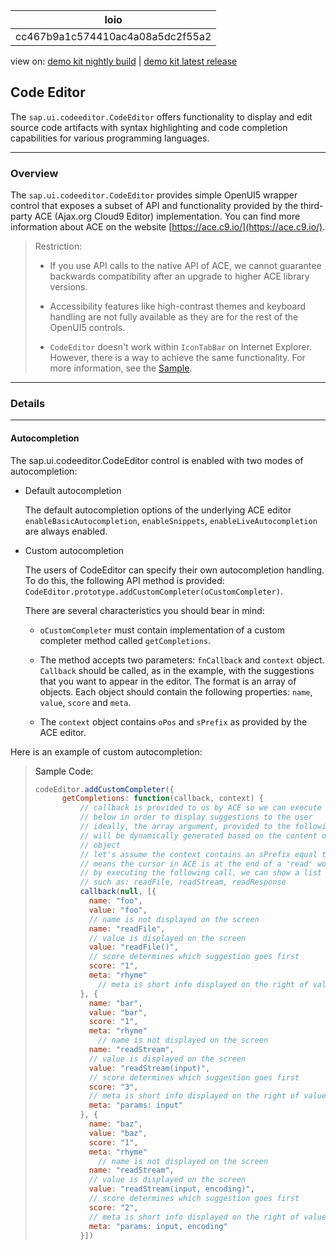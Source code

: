 <!-- loiocc467b9a1c574410ac4a08a5dc2f55a2 -->

| loio |
| -----|
| cc467b9a1c574410ac4a08a5dc2f55a2 |

<div id="loio">

view on: [demo kit nightly build](https://openui5nightly.hana.ondemand.com/#/topic/cc467b9a1c574410ac4a08a5dc2f55a2) | [demo kit latest release](https://openui5.hana.ondemand.com/#/topic/cc467b9a1c574410ac4a08a5dc2f55a2)</div>

## Code Editor

The `sap.ui.codeeditor.CodeEditor` offers functionality to display and edit source code artifacts with syntax highlighting and code completion capabilities for various programming languages.

***

### Overview

The `sap.ui.codeeditor.CodeEditor` provides simple OpenUI5 wrapper control that exposes a subset of API and functionality provided by the third-party ACE \(Ajax.org Cloud9 Editor\) implementation. You can find more information about ACE on the website [https://ace.c9.io/](https://ace.c9.io/).

> Restriction:  
> -   If you use API calls to the native API of ACE, we cannot guarantee backwards compatibility after an upgrade to higher ACE library versions.
> 
> -   Accessibility features like high-contrast themes and keyboard handling are not fully available as they are for the rest of the OpenUI5 controls.
> 
> -   `CodeEditor` doesn't work within `IconTabBar` on Internet Explorer. However, there is a way to achieve the same functionality. For more information, see the [Sample](https://openui5.hana.ondemand.com/explored.html#/entity/sap.ui.codeeditor.CodeEditor/samples).

***

<a name="loiocc467b9a1c574410ac4a08a5dc2f55a2__section_lsh_hbb_ybb"/>

### Details

***

#### Autocompletion

The sap.ui.codeeditor.CodeEditor control is enabled with two modes of autocompletion:

-   Default autocompletion

    The default autocompletion options of the underlying ACE editor `enableBasicAutocompletion`, `enableSnippets`, `enableLiveAutocompletion` are always enabled.

-   Custom autocompletion

    The users of CodeEditor can specify their own autocompletion handling. To do this, the following API method is provided: `CodeEditor.prototype.addCustomCompleter(oCustomCompleter)`.

    There are several characteristics you should bear in mind:

    -   `oCustomCompleter` must contain implementation of a custom completer method called `getCompletions`.

    -   The method accepts two parameters: `fnCallback` and `context` object. `Callback` should be called, as in the example, with the suggestions that you want to appear in the editor. The format is an array of objects. Each object should contain the following properties: `name`, `value`, `score` and `meta`.

    -   The `context` object contains `oPos` and `sPrefix` as provided by the ACE editor.


Here is an example of custom autocompletion:

> Sample Code:  
> ``` js
> codeEditor.addCustomCompleter({
>       getCompletions: function(callback, context) {
>           // callback is provided to us by ACE so we can execute it as shown
>           // below in order to display suggestions to the user
>           // ideally, the array argument, provided to the following method call
>           // will be dynamically generated based on the content of the context
>           // object
>           // let's assume the context contains an sPrefix equal to 'read', which
>           // means the cursor in ACE is at the end of a 'read' word
>           // by executing the following call, we can show a list of suggestions
>           // such as: readFile, readStream, readResponse 
>           callback(null, [{
>             name: "foo",
>             value: "foo",
>             // name is not displayed on the screen
>             name: "readFile",
>             // value is displayed on the screen
>             value: "readFile()",
>             // score determines which suggestion goes first
>             score: "1",
>             meta: "rhyme"
>               // meta is short info displayed on the right of value						meta: "function"
>           }, {
>             name: "bar",
>             value: "bar",
>             score: "1",
>             meta: "rhyme"
>               // name is not displayed on the screen
>             name: "readStream",
>             // value is displayed on the screen
>             value: "readStream(input)",
>             // score determines which suggestion goes first
>             score: "3",
>             // meta is short info displayed on the right of value
>             meta: "params: input"
>           }, {
>             name: "baz",
>             value: "baz",
>             score: "1",
>             meta: "rhyme"
>               // name is not displayed on the screen
>             name: "readStream",
>             // value is displayed on the screen
>             value: "readStream(input, encoding)",
>             // score determines which suggestion goes first
>             score: "2",
>             // meta is short info displayed on the right of value
>             meta: "params: input, encoding"
>           }])
> 
> ```

